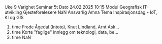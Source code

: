 Uke                                                                 9
Varighet                                                   Seminar 5t
Dato                                                 24.02.2025 10:15
Modul                                         Geografisk IT-utvikling
Gjesteforelesere                                                  NaN
Ansvarlig                                                        Amna
Tema                                 Inspirasjonsdag - IoT, KI og GIS
1. time             Frode Ågedal (Intoto), Knut Lindland, Arnt Ask...
2. time             Korte "faglige" innlegg om teknologi, data, be...
3. time                                                           NaN